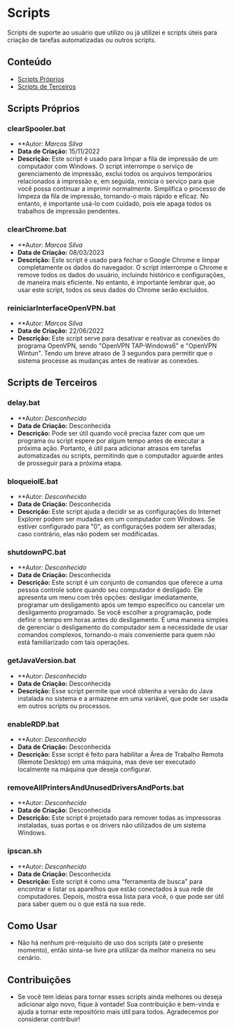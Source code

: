 # Scripts

Scripts de suporte ao usuário que utilizo ou já utilizei e scripts úteis para criação de tarefas automatizadas ou outros scripts.

## Conteúdo

- [Scripts Próprios](#scripts-próprios)
- [Scripts de Terceiros](#scripts-de-terceiros)

## Scripts Próprios

### clearSpooler.bat

- **Autor: *Marcos Silva* 
- **Data de Criação:** 15/11/2022
- **Descrição:** Este script é usado para limpar a fila de impressão de um computador com Windows. O script interrompe o serviço de gerenciamento de impressão, exclui todos os arquivos temporários relacionados à impressão e, em seguida, reinicia o serviço para que você possa continuar a imprimir normalmente. Simplifica o processo de limpeza da fila de impressão, tornando-o mais rápido e eficaz. No entanto, é importante usá-lo com cuidado, pois ele apaga todos os trabalhos de impressão pendentes.

### clearChrome.bat

- **Autor: *Marcos Silva* 
- **Data de Criação:** 08/03/2023
- **Descrição:** Este script é usado para fechar o Google Chrome e limpar completamente os dados do navegador. O script interrompe o Chrome e remove todos os dados do usuário, incluindo histórico e configurações, de maneira mais eficiente. No entanto, é importante lembrar que, ao usar este script, todos os seus dados do Chrome serão excluídos.

### reiniciarInterfaceOpenVPN.bat

- **Autor: *Marcos Silva* 
- **Data de Criação:** 22/06/2022
- **Descrição:** Este script serve para desativar e reativar as conexões do programa OpenVPN, sendo "OpenVPN TAP-Windows6" e "OpenVPN Wintun". Tendo um breve atraso de 3 segundos para permitir que o sistema processe as mudanças antes de reativar as conexões.

## Scripts de Terceiros

### delay.bat

- **Autor: *Desconhecido* 
- **Data de Criação:** Desconhecida
- **Descrição:** Pode ser útil quando você precisa fazer com que um programa ou script espere por algum tempo antes de executar a próxima ação. Portanto, é útil para adicionar atrasos em tarefas automatizadas ou scripts, permitindo que o computador aguarde antes de prosseguir para a próxima etapa.

### bloqueioIE.bat

- **Autor: *Desconhecido* 
- **Data de Criação:** Desconhecida
- **Descrição:** Este script ajuda a decidir se as configurações do Internet Explorer podem ser mudadas em um computador com Windows. Se estiver configurado para "0", as configurações podem ser alteradas; caso contrário, elas não podem ser modificadas.

### shutdownPC.bat

- **Autor: *Desconhecido* 
- **Data de Criação:** Desconhecida
- **Descrição:** Este script é um conjunto de comandos que oferece a uma pessoa controle sobre quando seu computador é desligado. Ele apresenta um menu com três opções: desligar imediatamente, programar um desligamento após um tempo específico ou cancelar um desligamento programado. Se você escolher a programação, pode definir o tempo em horas antes do desligamento. É uma maneira simples de gerenciar o desligamento do computador sem a necessidade de usar comandos complexos, tornando-o mais conveniente para quem não está familiarizado com tais operações.

### getJavaVersion.bat

- **Autor: *Desconhecido* 
- **Data de Criação:** Desconhecida
- **Descrição:** Esse script permite que você obtenha a versão do Java instalada no sistema e a armazene em uma variável, que pode ser usada em outros scripts ou processos.

### enableRDP.bat

- **Autor: *Desconhecido* 
- **Data de Criação:** Desconhecida
- **Descrição:** Esse script é feito para habilitar a Área de Trabalho Remota (Remote Desktop) em uma máquina, mas deve ser executado localmente na máquina que deseja configurar.


### removeAllPrintersAndUnusedDriversAndPorts.bat

- **Autor: *Desconhecido* 
- **Data de Criação:** Desconhecida
- **Descrição:** Este script é projetado para remover todas as impressoras instaladas, suas portas e os drivers não utilizados de um sistema Windows.

### ipscan.sh

- **Autor: *Desconhecido* 
- **Data de Criação:** Desconhecida
- **Descrição:** Este script é como uma "ferramenta de busca" para encontrar e listar os aparelhos que estão conectados à sua rede de computadores. Depois, mostra essa lista para você, o que pode ser útil para saber quem ou o que está na sua rede.

## Como Usar

- Não há nenhum pré-requisito de uso dos scripts (até o presente momento), então sinta-se livre pra utilizar da melhor maneira no seu cenário.

## Contribuições

- Se você tem ideias para tornar esses scripts ainda melhores ou deseja adicionar algo novo, fique à vontade! Sua contribuição é bem-vinda e ajuda a tornar este repositório mais útil para todos. Agradecemos por considerar contribuir!
